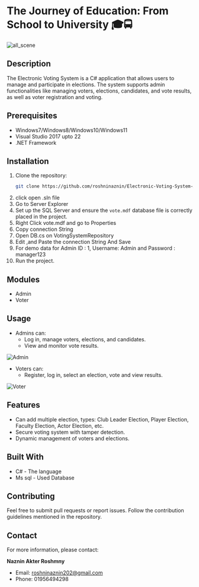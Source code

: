 # The Journey of Education: From School to University 🎓🚍

![all_scene](https://imgflip.com/gif/9jdv2w)


## Description
The Electronic Voting System is a C# application that allows users to manage and participate in elections. The system supports admin functionalities like managing voters, elections, candidates, and vote results, as well as voter registration and voting.

## Prerequisites

- Windows7/Windows8/Windows10/Windows11
- Visual Studio 2017 upto 22
- .NET Framework

## Installation

1. Clone the repository:
    ```bash
    git clone https://github.com/roshninaznin/Electronic-Voting-System-Application
    ```
3. click open .sln file
4. Go to Server Explorer
5. Set up the SQL Server and ensure the `vote.mdf` database file is correctly placed in the project.
6. Right Click vote.mdf and go to Properties
7. Copy connection String
8. Open DB.cs on VotingSystemRepository
9. Edit ,and Paste the connection String And Save
10. For demo data for Admin ID : 1, Username: Admin and Password : manager123
11. Run the project.

## Modules
 - Admin
 - Voter

## Usage
- Admins can:
  - Log in, manage voters, elections, and candidates.
  - View and monitor vote results.
  
![Admin](https://github.com/user-attachments/assets/000f9bf0-f5bc-46c5-a5ad-f34f8ff56ed3)


- Voters can:
  - Register, log in, select an election, vote and view results.
    
![Voter](https://github.com/user-attachments/assets/c57ac82d-4ed7-4e7c-8d1e-4ac90d584908)
    

## Features

- Can add multiple election, types: Club Leader Election, Player Election, Faculty Election, Actor Election, etc.
- Secure voting system with tamper detection.
- Dynamic management of voters and elections.
  
## Built With
 - C# - The language
 - Ms sql - Used Database

## Contributing

Feel free to submit pull requests or report issues. Follow the contribution guidelines mentioned in the repository.

## Contact

For more information, please contact:  

**Naznin Akter Roshmny** 
- Email: roshninaznin202@gmail.com
- Phone: 01956494298
